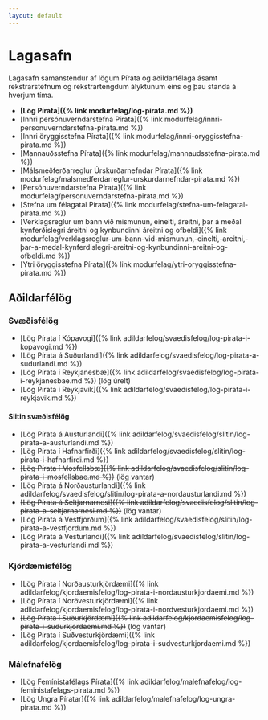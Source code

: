 ```yaml
---
layout: default
---
```


# Lagasafn

Lagasafn samanstendur af lögum Pírata og aðildarfélaga ásamt rekstrarstefnum og rekstrartengdum ályktunum eins og þau standa á hverjum tíma.

* **[Lög Pírata]({% link modurfelag/log-pirata.md %})**
* [Innri persónuverndarstefna Pírata]({% link modurfelag/innri-personuverndarstefna-pirata.md %})
* [Innri öryggisstefna Pírata]({% link modurfelag/innri-oryggisstefna-pirata.md %})
* [Mannauðsstefna Pírata]({% link modurfelag/mannaudsstefna-pirata.md %})
* [Málsmeðferðarreglur Úrskurðarnefndar Pírata]({% link modurfelag/malsmedferdarreglur-urskurdarnefndar-pirata.md %})
* [Persónuverndarstefna Pírata]({% link modurfelag/personuverndarstefna-pirata.md %})
* [Stefna um félagatal Pírata]({% link modurfelag/stefna-um-felagatal-pirata.md %})
* [Verklagsreglur um bann við mismunun, einelti, áreitni, þar á meðal kynferðislegri áreitni og kynbundinni áreitni og ofbeldi]({% link modurfelag/verklagsreglur-um-bann-vid-mismunun,-einelti,-areitni,-þar-a-medal-kynferdislegri-areitni-og-kynbundinni-areitni-og-ofbeldi.md %})
* [Ytri öryggisstefna Pírata]({% link modurfelag/ytri-oryggisstefna-pirata.md %})

## Aðildarfélög

### Svæðisfélög

* [Lög Pírata í Kópavogi]({% link adildarfelog/svaedisfelog/log-pirata-i-kopavogi.md %})
* [Lög Pírata á Suðurlandi]({% link adildarfelog/svaedisfelog/log-pirata-a-sudurlandi.md %})
* [Lög Pírata í Reykjanesbæ]({% link adildarfelog/svaedisfelog/log-pirata-i-reykjanesbae.md %}) (lög úrelt)
* [Lög Pírata í Reykjavík]({% link adildarfelog/svaedisfelog/log-pirata-i-reykjavik.md %})

#### Slitin svæðisfélög

* [Lög Pírata á Austurlandi]({% link adildarfelog/svaedisfelog/slitin/log-pirata-a-austurlandi.md %})
* [Lög Pírata í Hafnarfirði]({% link adildarfelog/svaedisfelog/slitin/log-pirata-i-hafnarfirdi.md %})
* ~~[Lög Pírata í Mosfellsbæ]({% link adildarfelog/svaedisfelog/slitin/log-pirata-i-mosfellsbae.md %})~~ (lög vantar)
* [Lög Pírata á Norðausturlandi]({% link adildarfelog/svaedisfelog/slitin/log-pirata-a-nordausturlandi.md %})
* ~~[Lög Pírata á Seltjarnarnesi]({% link adildarfelog/svaedisfelog/slitin/log-pirata-a-seltjarnarnesi.md %})~~ (lög vantar)
* [Lög Pírata á Vestfjörðum]({% link adildarfelog/svaedisfelog/slitin/log-pirata-a-vestfjordum.md %})
* [Lög Pírata á Vesturlandi]({% link adildarfelog/svaedisfelog/slitin/log-pirata-a-vesturlandi.md %})

### Kjördæmisfélög

* [Lög Pírata í Norðausturkjördæmi]({% link adildarfelog/kjordaemisfelog/log-pirata-i-nordausturkjordaemi.md %})
* [Lög Pírata í Norðvesturkjördæmi]({% link adildarfelog/kjordaemisfelog/log-pirata-i-nordvesturkjordaemi.md %})
* ~~[Lög Pírata í Suðurkjördæmi]({% link adildarfelog/kjordaemisfelog/log-pirata-i-sudurkjordaemi.md %})~~ (lög vantar)
* [Lög Pírata í Suðvesturkjördæmi]({% link adildarfelog/kjordaemisfelog/log-pirata-i-sudvesturkjordaemi.md %})

### Málefnafélög

* [Lög Femínistafélags Pírata]({% link adildarfelog/malefnafelog/log-feministafelags-pirata.md %})
* [Lög Ungra Píratar]({% link adildarfelog/malefnafelog/log-ungra-pirata.md %})